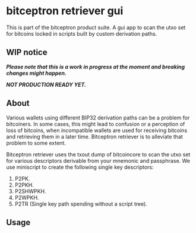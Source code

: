 # bitceptron retriever gui

This is part of the bitceptron product suite. A gui app to scan the utxo set for bitcoins locked in scripts built by custom derivation paths.

## WIP notice

***Please note that this is a work in progress at the moment and breaking changes might happen.***

***NOT PRODUCTION READY YET.***

## About

Various wallets using different BIP32 derivation paths can be a problem for bitcoiners. In some cases, this might lead to confusion or a perception of loss of bitcoins, when incompatible wallets are used for receiving bitcoins and retrieving them in a later time. Bitceptron retriever is to alleviate that problem to some extent.

Bitceptron retriever uses the txout dump of bitcoincore to scan the utxo set for various descriptors derivable from your mnemonic and passphrase. We use miniscript to create the following single key descriptors:

1. P2PK.
2. P2PKH.
3. P2SHWPKH.
4. P2WPKH.
5. P2TR (Single key path spending without a script tree).

## Usage

